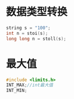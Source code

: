 
# 数据类型转换

```c++
string s = "100";
int n = stoi(s);
long long n = stoll(s);
```

# 最大值
```c++
#include <limits.h>
INT_MAX;//int最大值
INT_MIN;
```